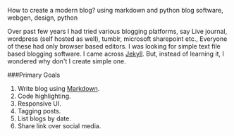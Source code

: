 How to create a modern blog?
using markdown and python
blog software, webgen, design, python

Over past few years I had tried various blogging platforms, say Live journal, wordpress (self hosted as well), tumblr, microsoft sharepoint etc., Everyone of these had only browser based editors. I was looking for simple text file based blogging software. I came across [Jekyll](http://jekyllrb.com/). But, instead of learning it, I wondered why don't I create simple one. 

###Primary Goals

1. Write blog using [Markdown](http://daringfireball.net/projects/markdown/).
2. Code highlighting.
3. Responsive UI.
4. Tagging posts.
5. List blogs by date.
6. Share link over social media.

